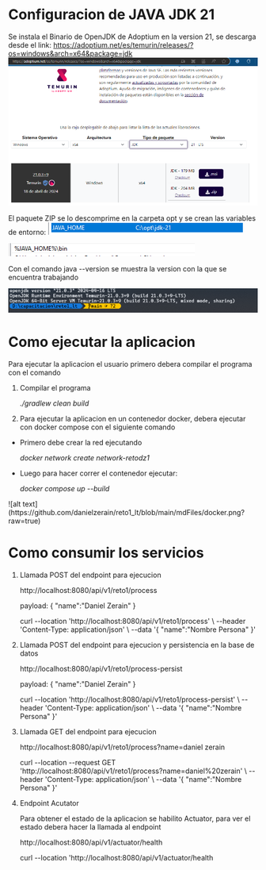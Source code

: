 # Configuracion de JAVA JDK 21

Se instala el Binario de OpenJDK de Adoptium en la version 21, se descarga desde el link: https://adoptium.net/es/temurin/releases/?os=windows&arch=x64&package=jdk
![alt text](https://github.com/danielzerain/reto1_lt/blob/main/mdFiles/portal.png?raw=true)

El paquete ZIP se lo descomprime en la carpeta opt y se crean las variables de entorno:
![alt text](https://github.com/danielzerain/reto1_lt/blob/main/mdFiles/variables.png?raw=true)

![alt text](https://github.com/danielzerain/reto1_lt/blob/main/mdFiles/variables2.png?raw=true)

Con el comando java --version se muestra la version con la que se encuentra trabajando

![alt text](https://github.com/danielzerain/reto1_lt/blob/main/mdFiles/java_version.png?raw=true)

# Como ejecutar la aplicacion
Para ejecutar la aplicacion  el usuario primero debera compilar el programa con el comando

<ol>
 <li>Compilar el programa</li>
<p> <em> ./gradlew clean build</em></p>
<li>Para ejecutar la aplicacion en un contenedor docker, debera ejecutar con docker compose con el siguiente comando</li>
</ol>
<ul>
<li>Primero debe crear la red ejecutando</li>
<p><em>docker network create network-retodz1</em></p>
<li>Luego para hacer correr el contenedor ejecutar:</li>
<p><em>docker compose up --build</em></p>
</ul>
![alt text](https://github.com/danielzerain/reto1_lt/blob/main/mdFiles/docker.png?raw=true)

# Como consumir los servicios
<ol>
 <li>Llamada POST del endpoint para ejecucion</li>
<p>http://localhost:8080/api/v1/reto1/process</p>
<p>payload: {
    "name":"Daniel Zerain"
}</p>
<p>curl --location 'http://localhost:8080/api/v1/reto1/process' \
--header 'Content-Type: application/json' \
--data '{
    "name":"Nombre Persona"
}'</p>
<li>Llamada POST del endpoint para ejecucion y persistencia en la base de datos </li>
<p>http://localhost:8080/api/v1/reto1/process-persist</p>
<p>payload: {
    "name":"Daniel Zerain"
}</p>
<p>curl --location 'http://localhost:8080/api/v1/reto1/process-persist' \
--header 'Content-Type: application/json' \
--data '{
    "name":"Nombre Persona"
}'</p>
<li>Llamada GET del endpoint para ejecucion</li>
<p>http://localhost:8080/api/v1/reto1/process?name=daniel zerain</p>
<p>curl --location --request GET 'http://localhost:8080/api/v1/reto1/process?name=daniel%20zerain' \
--header 'Content-Type: application/json' \
--data '{
    "name":"Nombre Persona"
}'</p>
<li>Endpoint Acutator</li>
<p>Para obtener el estado de la aplicacion se habilito Actuator, para ver el estado debera hacer la llamada al endpoint</p>
<p>http://localhost:8080/api/v1/actuator/health</p>
<p>curl --location 'http://localhost:8080/api/v1/actuator/health</p>
</ol>

